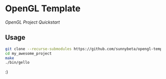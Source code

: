 # OpenGL Template

*OpenGL Project Quickstart*

## Usage

```bash
git clone --recurse-submodules https://github.com/sunnybeta/opengl-template -o my_awesome_project
cd my_awesome_project
make
./bin/gello
```

:)
